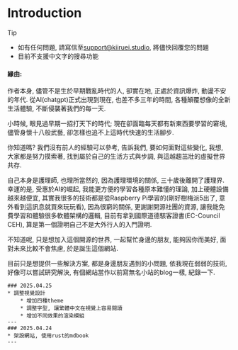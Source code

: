 # Introduction  
> [!TIP]
> * 如有任何問題, 請寫信至<span style='color: brown;'>support@kiiruei.studio</span>, 將儘快回覆您的問題
> * 目前不支援中文字的搜尋功能

#### 緣由:  
作者本身, 儘管不是生於早期戰亂時代的人, 卻實在地, 正處於資訊爆炸, 動盪不安的年代. 從AI(chatgpt)正式出現到現在, 也差不多三年的時間, 各種顛覆想像的全新生活體驗, 不斷侵襲著我們的每一天.  

小時候, 眼見過早期一招打天下的時代; 現在卻面臨每天都有新東西要學習的窘境, 儘管身懷十八般武藝, 卻怎樣也追不上這時代快速的生活腳步.

你知道嗎? 我們沒有前人的經驗可以參考, 告訴我們, 要如何面對這些變化, 我想, 大家都是努力摸索著, 找到屬於自己的生活方式與步調, 與這越趨茁壯的虛擬世界共存.

自己本身是護理師, 也理所當然的, 因為護理環境的關係, 三十歲後離開了護理界. 幸運的是, 受惠於AI的崛起, 我能更方便的學習各種原本難懂的理論, 加上硬體設備越來越便宜, 其實我很多的技術都是從Raspberry Pi學習的(剛好樹梅派5出了, 意外看到這訊息就買來玩玩看), 因為很窮的關係, 更謝謝開源社團的資源, 讓我能免費學習和體驗很多軟體架構的邏輯, 目前有拿到國際道德駭客證書(EC-Council CEH), 算是第一個證明自己不是大外行人的入門證明.

不知道呢, 只是想加入這個開源的世界, 一起幫忙身邊的朋友, 能夠因你而美好, 面對未來比較不會焦慮, 於是誕生這個網站.

目前只是想提供一些解決方案, 都是身邊朋友遇到的小問題, 依我現在弱弱的技術, 好像可以嘗試研究解決, 有個網站當作以前寫無名小站的blog一樣, 紀錄一下.

```admonish note title="更新日記"
### 2025.04.25
* 調整視覺設計
    * 增加四種theme
    * 調整字型, 讓繁體中文在視覺上容易閱讀
    * 增加不同效果的渲染模組
---
### 2025.04.24
* 架設網站, 使用rust的mdbook
---
```


